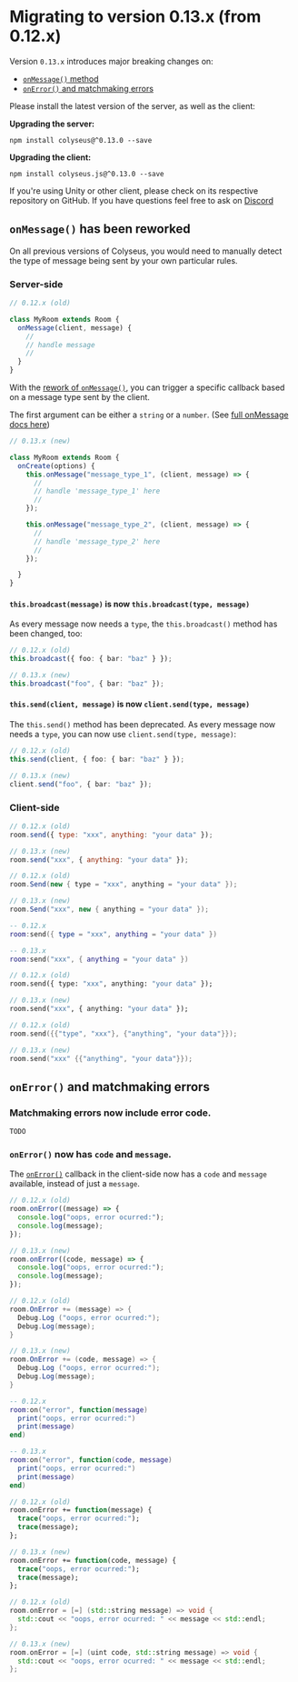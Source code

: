# Migrating to version 0.13.x (from 0.12.x)

Version `0.13.x` introduces major breaking changes on:

- [`onMessage()` method](#onmessage-has-been-reworked)
- [`onError()` and matchmaking errors](#onerror-and-matchmaking-errors)

Please install the latest version of the server, as well as the client:

**Upgrading the server:**

```
npm install colyseus@^0.13.0 --save
```

**Upgrading the client:**

```
npm install colyseus.js@^0.13.0 --save
```

If you're using Unity or other client, please check on its respective repository on GitHub. If you have questions feel free to ask on [Discord](https://discord.gg/RY8rRS7)

## `onMessage()` has been reworked

On all previous versions of Colyseus, you would need to manually detect the type of message being sent by your own particular rules.

### Server-side

```typescript
// 0.12.x (old)

class MyRoom extends Room {
  onMessage(client, message) {
    //
    // handle message
    //
  }
}
```

With the [rework of `onMessage()`](https://github.com/colyseus/colyseus/issues/315), you can trigger a specific callback based on a message type sent by the client.

The first argument can be either a `string` or a `number`. (See [full onMessage docs here](/server/room/#onmessage-type-callback))

```typescript
// 0.13.x (new)

class MyRoom extends Room {
  onCreate(options) {
    this.onMessage("message_type_1", (client, message) => {
      //
      // handle 'message_type_1' here
      //
    });

    this.onMessage("message_type_2", (client, message) => {
      //
      // handle 'message_type_2' here
      //
    });

  }
}
```

#### `this.broadcast(message)` is now `this.broadcast(type, message)`

As every message now needs a `type`, the `this.broadcast()` method has been changed, too:

```typescript
// 0.12.x (old)
this.broadcast({ foo: { bar: "baz" } });

// 0.13.x (new)
this.broadcast("foo", { bar: "baz" });
```

#### `this.send(client, message)` is now `client.send(type, message)`

The `this.send()` method has been deprecated. As every message now needs a `type`, you can now use `client.send(type, message)`:

```typescript
// 0.12.x (old)
this.send(client, { foo: { bar: "baz" } });

// 0.13.x (new)
client.send("foo", { bar: "baz" });
```

### Client-side

```javascript fct_label="JavaScript"
// 0.12.x (old)
room.send({ type: "xxx", anything: "your data" });

// 0.13.x (new)
room.send("xxx", { anything: "your data" });
```

```csharp fct_label="C#"
// 0.12.x (old)
room.Send(new { type = "xxx", anything = "your data" });

// 0.13.x (new)
room.Send("xxx", new { anything = "your data" });
```

```lua fct_label="Lua"
-- 0.12.x
room:send({ type = "xxx", anything = "your data" })

-- 0.13.x
room:send("xxx", { anything = "your data" })
```

```haxe fct_label="Haxe"
// 0.12.x (old)
room.send({ type: "xxx", anything: "your data" });

// 0.13.x (new)
room.send("xxx", { anything: "your data" });
```

```cpp fct_label="C++"
// 0.12.x (old)
room.send({{"type", "xxx"}, {"anything", "your data"}});

// 0.13.x (new)
room.send("xxx" {{"anything", "your data"}});
```

## `onError()` and matchmaking errors

### Matchmaking errors now include error code.

```
TODO
```

### `onError()` now has `code` and `message`.

The [`onError()`](/client/room/#onerror) callback in the client-side now has a `code` and `message` available, instead of just a `message`.

```typescript fct_label="JavaScript"
// 0.12.x (old)
room.onError((message) => {
  console.log("oops, error ocurred:");
  console.log(message);
});

// 0.13.x (new)
room.onError((code, message) => {
  console.log("oops, error ocurred:");
  console.log(message);
});
```

```csharp fct_label="C#"
// 0.12.x (old)
room.OnError += (message) => {
  Debug.Log ("oops, error ocurred:");
  Debug.Log(message);
}

// 0.13.x (new)
room.OnError += (code, message) => {
  Debug.Log ("oops, error ocurred:");
  Debug.Log(message);
}
```

```lua fct_label="lua"
-- 0.12.x
room:on("error", function(message)
  print("oops, error ocurred:")
  print(message)
end)

-- 0.13.x
room:on("error", function(code, message)
  print("oops, error ocurred:")
  print(message)
end)
```

```haxe fct_label="Haxe"
// 0.12.x (old)
room.onError += function(message) {
  trace("oops, error ocurred:");
  trace(message);
};

// 0.13.x (new)
room.onError += function(code, message) {
  trace("oops, error ocurred:");
  trace(message);
};
```

```cpp fct_label="C++"
// 0.12.x (old)
room.onError = [=] (std::string message) => void {
  std::cout << "oops, error ocurred: " << message << std::endl;
};

// 0.13.x (new)
room.onError = [=] (uint code, std::string message) => void {
  std::cout << "oops, error ocurred: " << message << std::endl;
};
```
